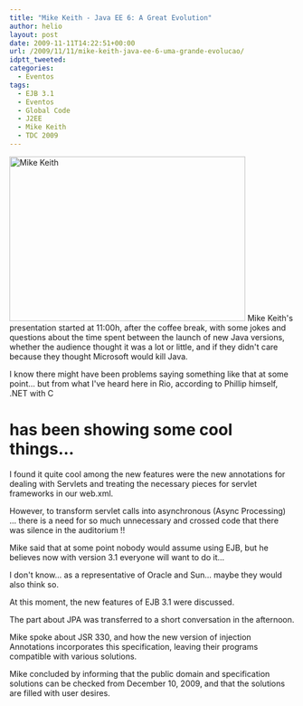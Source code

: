 ```yaml
---
title: "Mike Keith - Java EE 6: A Great Evolution"
author: helio
layout: post
date: 2009-11-11T14:22:51+00:00
url: /2009/11/11/mike-keith-java-ee-6-uma-grande-evolucao/
idptt_tweeted:
categories:
  - Eventos
tags:
  - EJB 3.1
  - Eventos
  - Global Code
  - J2EE
  - Mike Keith
  - TDC 2009
---
```


<img class="aligncenter size-full wp-image-97" src="/uploads/2009/11/dsc00699.jpg" alt="Mike Keith" width="417" height="291" srcset="/uploads/2009/11/dsc00699.jpg 417w, /uploads/2009/11/dsc00699-300x209.jpg 300w" sizes="(max-width: 417px) 100vw, 417px" /> Mike Keith's presentation started at 11:00h, after the coffee break, with some jokes and questions about the time spent between the launch of new Java versions, whether the audience thought it was a lot or little, and if they didn't care because they thought Microsoft would kill Java.

I know there might have been problems saying something like that at some point... but from what I've heard here in Rio, according to Phillip himself, .NET with C

# has been showing some cool things...

I found it quite cool among the new features were the new annotations for dealing with Servlets and treating the necessary pieces for servlet frameworks in our web.xml.

However, to transform servlet calls into asynchronous (Async Processing) ... there is a need for so much unnecessary and crossed code that there was silence in the auditorium !!

Mike said that at some point nobody would assume using EJB, but he believes now with version 3.1 everyone will want to do it...

I don't know... as a representative of Oracle and Sun... maybe they would also think so.

At this moment, the new features of EJB 3.1 were discussed.

The part about JPA was transferred to a short conversation in the afternoon.

Mike spoke about JSR 330, and how the new version of injection Annotations incorporates this specification, leaving their programs compatible with various solutions.

Mike concluded by informing that the public domain and specification solutions can be checked from December 10, 2009, and that the solutions are filled with user desires.
